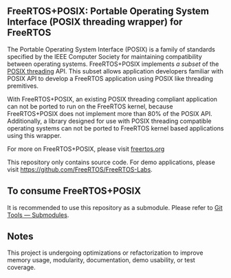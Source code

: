 ## FreeRTOS+POSIX: Portable Operating System Interface (POSIX threading wrapper) for FreeRTOS

The Portable Operating System Interface (POSIX) is a family of standards specified by the IEEE Computer Society for maintaining compatibility between operating systems. FreeRTOS+POSIX implements *a subset* of the [POSIX threading](https://pubs.opengroup.org/onlinepubs/7908799/xsh/threads.html) API. This subset allows application developers familiar with POSIX API to develop a FreeRTOS application using POSIX like threading premitives. 

With FreeRTOS+POSIX, an existing POSIX threading compliant application can not be ported to run on the FreeRTOS kernel, because FreeRTOS+POSIX does not implement more than 80% of the POSIX API.  Additionally, a library designed for use with POSIX threading compatible operating systems can not be ported to FreeRTOS kernel based applications using this wrapper.

For more on FreeRTOS+POSIX, please visit [freertos.org](https://www.freertos.org/FreeRTOS-Plus/FreeRTOS_Plus_POSIX/index.html)

This repository only contains source code. For demo applications, please visit https://github.com/FreeRTOS/FreeRTOS-Labs. 

## To consume FreeRTOS+POSIX 
It is recommended to use this repository as a submodule. Please refer to [Git Tools — Submodules](https://git-scm.com/book/en/v2/Git-Tools-Submodules). 

## Notes
This project is undergoing optimizations or refactorization to improve memory usage, modularity, documentation, demo usability, or test coverage. 
